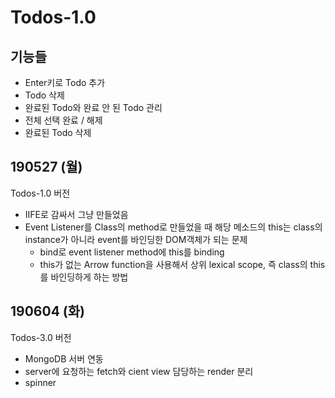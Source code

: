 # Todos-1.0
## 기능들
- Enter키로 Todo 추가
- Todo 삭제
- 완료된 Todo와 완료 안 된 Todo 관리
- 전체 선택 완료 / 해제
- 완료된 Todo 삭제
## 190527 (월)
Todos-1.0 버전
- IIFE로 감싸서 그냥 만들었음
- Event Listener를 Class의 method로 만들었을 때 해당 메소드의 this는 class의 instance가 아니라 event를 바인딩한 DOM객체가 되는 문제
  - bind로 event listener method에 this를 binding
  - this가 없는 Arrow function을 사용해서 상위 lexical scope, 즉 class의 this를 바인딩하게 하는 방법
  
## 190604 (화)
Todos-3.0 버전
- MongoDB 서버 연동
- server에 요청하는 fetch와 cient view 담당하는 render 분리
- spinner 
